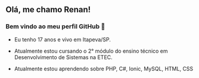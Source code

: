 

## Olá, me chamo Renan! 

### Bem vindo ao meu perfil GitHub 👋

- Eu tenho 17 anos e vivo em Itapeva/SP.

- Atualmente estou cursando o 2° módulo do ensino técnico em Desenvolvimento de Sistemas na ETEC.

- Atualmente estou aprendendo sobre PHP, C#, Ionic, MySQL, HTML, CSS

